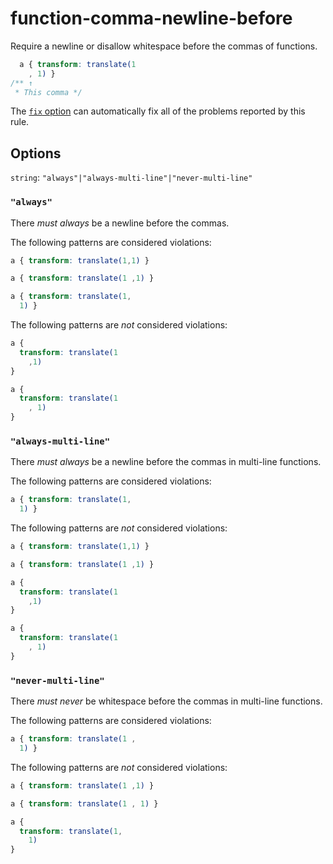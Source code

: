 # function-comma-newline-before

Require a newline or disallow whitespace before the commas of functions.

```css
  a { transform: translate(1
    , 1) }
/** ↑
 * This comma */
```

The [`fix` option](../../../docs/user-guide/options.md#fix) can automatically fix all of the problems reported by this rule.

## Options

`string`: `"always"|"always-multi-line"|"never-multi-line"`

### `"always"`

There *must always* be a newline before the commas.

The following patterns are considered violations:

```css
a { transform: translate(1,1) }
```

```css
a { transform: translate(1 ,1) }
```

```css
a { transform: translate(1,
  1) }
```

The following patterns are *not* considered violations:

```css
a {
  transform: translate(1
    ,1)
}
```

```css
a {
  transform: translate(1
    , 1)
}
```

### `"always-multi-line"`

There *must always* be a newline before the commas in multi-line functions.

The following patterns are considered violations:

```css
a { transform: translate(1,
  1) }
```

The following patterns are *not* considered violations:

```css
a { transform: translate(1,1) }
```

```css
a { transform: translate(1 ,1) }
```

```css
a {
  transform: translate(1
    ,1)
}
```

```css
a {
  transform: translate(1
    , 1)
}
```

### `"never-multi-line"`

There *must never* be whitespace before the commas in multi-line functions.

The following patterns are considered violations:

```css
a { transform: translate(1 ,
  1) }
```

The following patterns are *not* considered violations:

```css
a { transform: translate(1 ,1) }
```

```css
a { transform: translate(1 , 1) }
```

```css
a {
  transform: translate(1,
    1)
}
```
